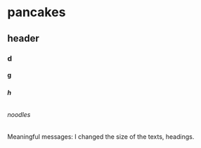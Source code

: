 # <h1> pancakes
## <h2> header
### <h3> d
#### <h4>  g
##### <h5> h
###### <h6> noodles

Meaningful messages: I changed the size of the texts, headings.

